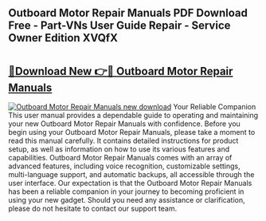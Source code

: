 ## Outboard Motor Repair Manuals PDF Download Free - Part-VNs User Guide Repair - Service Owner Edition XVQfX

# <h2><a href="http://bc6780.oget.top/?id=Outboard+Motor+Repair+Manuals">🔗Download New 👉🔴 Outboard Motor Repair Manuals</a></h2>

[![Outboard Motor Repair Manuals new download](https://i.imgur.com/5g1atiW.png)](http://bc6780.oget.top/?id=Outboard+Motor+Repair+Manuals)
Your Reliable Companion This user manual provides a dependable guide to operating and maintaining your new Outboard Motor Repair Manuals with confidence. Before you begin using your Outboard Motor Repair Manuals, please take a moment to read this manual carefully. It contains detailed instructions for product setup, as well as information on how to use its various features and capabilities. Outboard Motor Repair Manuals comes with an array of advanced features, including voice recognition, customizable settings, multi-language support, and automatic backups, all accessible through the user interface. Our expectation is that the Outboard Motor Repair Manuals has been a reliable companion in your journey to becoming proficient in using your new gadget. Should you need any assistance or clarification, please do not hesitate to contact our support team.
